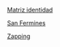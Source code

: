 <a href="https://www.aceptaelreto.com/problem/statement.php?id=151" target="_blank">Matriz identidad</a>

<a href="https://www.aceptaelreto.com/problem/statement.php?id=149" target="_blank">San Fermines</a>

<a href="https://www.aceptaelreto.com/problem/statement.php?id=166" target="_blank">Zapping</a>
